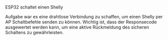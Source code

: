 ESP32 schaltet einen Shelly

Aufgabe war es eine drahtlose Verbindung zu schaffen, um einen Shelly per AP Schaltbefehle senden zu können.
Wichtig ist, dass der Responsecode ausgewertet werden kann, um eine aktive Rückmeldung des sicheren Schaltens zu gewährleisten.
